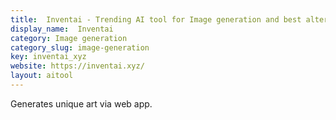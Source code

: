 ```yaml
---
title:  Inventai - Trending AI tool for Image generation and best alternatives
display_name:  Inventai
category: Image generation
category_slug: image-generation
key: inventai_xyz
website: https://inventai.xyz/
layout: aitool
---
```


Generates unique art via web app.
